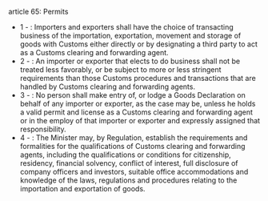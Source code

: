 article 65: Permits 

<ul>
			<li>1 - : Importers and exporters shall have the choice of transacting business of the importation, exportation, movement and storage of goods with Customs either directly or by designating a third party to act as a Customs clearing and forwarding agent. <ul>
			</ul></li>			<li>2 - : An importer or exporter that elects to do business shall not be treated less favorably, or be subject to more or less stringent requirements than those Customs procedures and transactions that are handled by Customs clearing and forwarding agents. <ul>
			</ul></li>			<li>3 - : No person shall make entry of, or lodge a Goods Declaration on behalf of any importer or exporter, as the case may be, unless he holds a valid permit and license as a Customs clearing and forwarding agent or in the employ of that importer or exporter and expressly assigned that responsibility. <ul>
			</ul></li>			<li>4 - : The Minister may, by Regulation, establish the requirements and formalities for the qualifications of Customs clearing and forwarding agents, including the qualifications or conditions for citizenship, residency, financial solvency, conflict of interest, full disclosure of company officers and investors, suitable office accommodations and knowledge of the laws, regulations and procedures relating to the importation and exportation of goods. <ul>
			</ul></li></ul>